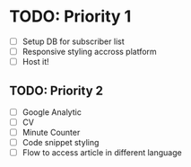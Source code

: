# TODO: Priority 1
- [ ] Setup DB for subscriber list
- [ ] Responsive styling accross platform
- [ ] Host it!

## TODO: Priority 2
- [ ] Google Analytic
- [ ] CV
- [ ] Minute Counter
- [ ] Code snippet styling
- [ ] Flow to access article in different language